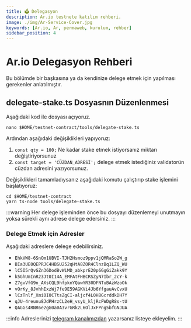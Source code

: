 ```yaml
---
title: 🗳️ Delegasyon
description: Ar.io testnete katılım rehberi.
image: ./img/Ar-Service-Cover.jpg
keywords: [Ar.io, Ar, permaweb, kurulum, rehber]
sidebar_position: 4
---
```


# Ar.io Delegasyon Rehberi

Bu bölümde bir başkasına ya da kendinize delege etmek için yapılması gerekenler anlatılmıştır.

## delegate-stake.ts Dosyasnın Düzenlenmesi

Aşağıdaki kod ile dosyası açıyoruz.
```shell
nano $HOME/testnet-contract/tools/delegate-stake.ts
```

Ardından aşağıdaki değişiklikleri yapıyoruz:
1. `const qty = 100;` Ne kadar stake etmek istiyorsanız miktarı değiştiriyorsunuz
2. `const target = 'CÜZDAN_ADRESİ';` delege etmek istediğiniz validatorün cüzdan adresini yazıyorsunuz.

Değişiklikleri tamamladıysanız aşağıdaki komutu çalıştırıp stake işlemini başlatıyoruz:
```shell
cd $HOME/testnet-contract
yarn ts-node tools/delegate-stake.ts
```

:::warning
Her delege işleminden önce bu dosyayı düzenlemeyi unutmayın yoksa sürekli aynı adrese delege edersiniz.
:::

### Delege Etmek için Adresler

Aşağıdaki adreslere delege edebilirsiniz.

* `EhkVW8-6SnOm1UBVI-TJH2Hsmoz9ppv1jQMRaSo2W_g`
* `BIa3UE0QEPRJC4HBSU252qHtA8ZOR4ClnzBq1LZQ_WU`
* `lC5I5rQvGZn36DodBvWiMD_abkprE20p6GgGiZakk9Y`
* `k5GhUmInR23Jt0I14A_EMFAtFHBCRSZyN7Ibr_2cY-k`
* `Z7gvVfG9n_AXsCQL9hfpknYQawYR30DFNTuBAzWzoOk`
* `vOrKy_8JvhhIxzWj7fe9E59AGKVi4Jb6YfgauAvCvxU`
* `lCzTnlf_Xmi0I0CTtsZgCI-aljcf4L0H8GcrddkDH7Y`
* `qJU-4reunu8JdPHrzCL2eH_vsyU_kljRcFWDgR8s-tU`
* `QAGGs4RNR6e2gG0a0A3vrGRk2L6OlJxFPng5bfGNJUA`

:::info
Adreslerinizi [telegram kanalımızdan](https://t.me/AnatolianTeam) yazarsanız listeye ekleyelim.
:::
